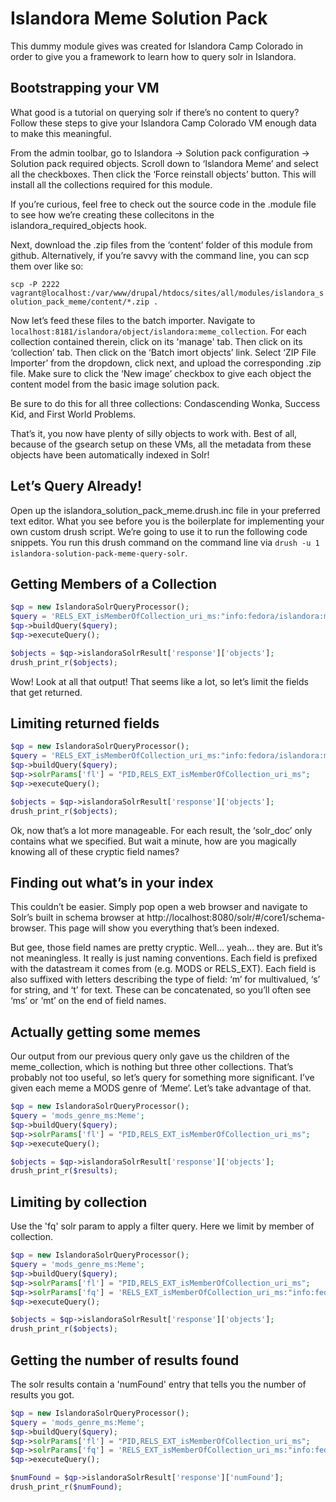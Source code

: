 Islandora Meme Solution Pack
============================
This dummy module gives was created for Islandora Camp Colorado in order to give you a framework to learn how to query solr in Islandora.

Bootstrapping your VM
---------------------
What good is a tutorial on querying solr if there’s no content to query?  Follow these steps to give your Islandora Camp Colorado VM enough data to make this meaningful.

From the admin toolbar, go to Islandora -> Solution pack configuration -> Solution pack required objects.  Scroll down to ‘Islandora Meme’ and select all the checkboxes.  Then click the ‘Force reinstall objects’ button.  This will install all the collections required for this module.

If you’re curious, feel free to check out the source code in the .module file to see how we’re creating these collecitons in the islandora_required_objects hook.

Next, download the .zip files from the ‘content’ folder of this module from github.  Alternatively, if you’re savvy with the command line, you can scp them over like so:

`scp -P 2222 vagrant@localhost:/var/www/drupal/htdocs/sites/all/modules/islandora_solution_pack_meme/content/*.zip .`

Now let’s feed these files to the batch importer.  Navigate to `localhost:8181/islandora/object/islandora:meme_collection`.  For each collection contained therein, click on its 'manage' tab.  Then click on its ‘collection’ tab.  Then click on the ‘Batch imort objects’ link.  Select ‘ZIP File Importer’ from the dropdown, click next, and upload the corresponding .zip file.  Make sure to click the ‘New image’ checkbox to give each object the content model from the basic image solution pack.

Be sure to do this for all three collections: Condascending Wonka, Success Kid, and First World Problems.

That’s it, you now have plenty of silly objects to work with.  Best of all, because of the gsearch setup on these VMs, all the metadata from these objects have been automatically indexed in Solr!

Let’s Query Already!
------------
Open up the islandora_solution_pack_meme.drush.inc file in your preferred text editor.  What you see before you is the boilerplate for implementing your own custom drush script.  We’re going to use it to run the following code snippets.  You run this drush command on the command line via `drush -u 1 islandora-solution-pack-meme-query-solr`.

Getting Members of a Collection
-------------------------------
```php
$qp = new IslandoraSolrQueryProcessor();
$query = 'RELS_EXT_isMemberOfCollection_uri_ms:"info:fedora/islandora:meme_collection"';
$qp->buildQuery($query);
$qp->executeQuery();

$objects = $qp->islandoraSolrResult['response']['objects'];
drush_print_r($objects);
```

Wow!  Look at all that output!  That seems like a lot, so let’s limit the fields that get returned.

Limiting returned fields
------------------------
```php
$qp = new IslandoraSolrQueryProcessor();
$query = 'RELS_EXT_isMemberOfCollection_uri_ms:"info:fedora/islandora:meme_collection"';
$qp->buildQuery($query);
$qp->solrParams['fl'] = "PID,RELS_EXT_isMemberOfCollection_uri_ms";
$qp->executeQuery();

$objects = $qp->islandoraSolrResult['response']['objects'];
drush_print_r($objects);
```

Ok, now that’s a lot more manageable.  For each result, the ‘solr_doc’ only contains what we specified.  But wait a minute, how are you magically knowing all of these cryptic field names?

Finding out what’s in your index
--------------------------------
This couldn’t be easier.  Simply pop open a web browser and navigate to Solr’s built in schema browser at http://localhost:8080/solr/#/core1/schema-browser.  This page will show you everything that’s been indexed.

But gee, those field names are pretty cryptic.  Well... yeah... they are.  But it’s not meaningless.  It really is just naming conventions.  Each field is prefixed with the datastream it comes from (e.g. MODS or RELS_EXT).  Each field is also suffixed with letters describing the type of field:  ‘m’ for multivalued, ‘s’ for string, and ‘t’ for text.  These can be concatenated, so you’ll often see ‘ms’ or ‘mt’ on the end of field names.

Actually getting some memes
---------------------------
Our output from our previous query only gave us the children of the meme_collection, which is nothing but three other collections.  That’s probably not too useful, so let’s query for something more significant.  I’ve given each meme a MODS genre of ‘Meme’.  Let’s take advantage of that.

```php
$qp = new IslandoraSolrQueryProcessor();
$query = 'mods_genre_ms:Meme';
$qp->buildQuery($query);
$qp->solrParams['fl'] = "PID,RELS_EXT_isMemberOfCollection_uri_ms";
$qp->executeQuery();

$objects = $qp->islandoraSolrResult['response']['objects'];
drush_print_r($results);
```

Limiting by collection
----------------------
Use the 'fq' solr param to apply a filter query.  Here we limit by member of collection.

```php
$qp = new IslandoraSolrQueryProcessor();
$query = 'mods_genre_ms:Meme';
$qp->buildQuery($query);
$qp->solrParams['fl'] = "PID,RELS_EXT_isMemberOfCollection_uri_ms";
$qp->solrParams['fq'] = 'RELS_EXT_isMemberOfCollection_uri_ms:"info:fedora/islandora:condascending_wonka_collection"';
$qp->executeQuery();

$objects = $qp->islandoraSolrResult['response']['objects'];
drush_print_r($objects);
```

Getting the number of results found
-----------------------------------
The solr results contain a 'numFound' entry that tells you the number of results you got.

```php
$qp = new IslandoraSolrQueryProcessor();
$query = 'mods_genre_ms:Meme';
$qp->buildQuery($query);
$qp->solrParams['fl'] = "PID,RELS_EXT_isMemberOfCollection_uri_ms";
$qp->solrParams['fq'] = 'RELS_EXT_isMemberOfCollection_uri_ms:"info:fedora/islandora:condascending_wonka_collection"';
$qp->executeQuery();

$numFound = $qp->islandoraSolrResult['response']['numFound'];
drush_print_r($numFound);
```

